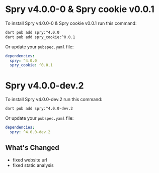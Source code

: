 # Spry v4.0.0-0 & Spry cookie v0.0.1

To install Spry v4.0.0-0 & Spry cookie v0.0.1 run this command:

```bash
dart pub add spry:^4.0.0
dart pub add spry_cookie:^0.0.1
```

Or update your `pubspec.yaml` file:

```yaml
dependencies:
  spry: ^4.0.0
  spry_cookie: ^0.0,1
```

# Spry v4.0.0-dev.2

To install Spry v4.0.0-dev.2 run this command:

```bash
dart pub add spry:^4.0.0-dev.2
```

Or update your `pubspec.yaml` file:

```yaml
dependencies:
  spry: ^4.0.0-dev.2
```

## What's Changed

* fixed website url
* fixed static analysis
